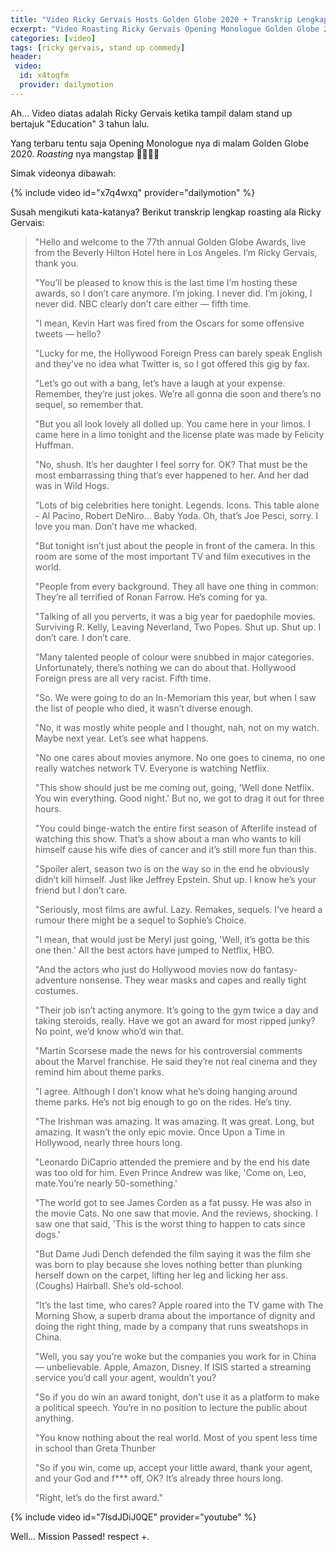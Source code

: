 ```yaml
---
title: "Video Ricky Gervais Hosts Golden Globe 2020 + Transkrip Lengkap"
ecxerpt: "Video Roasting Ricky Gervais Opening Monologue Golden Globe 2020"
categories: [video]
tags: [ricky gervais, stand up commedy]
header:
 video:
  id: x4toqfm
  provider: dailymotion
---
```

Ah... Video diatas adalah Ricky Gervais ketika tampil dalam stand up bertajuk "Education" 3 tahun lalu.

Yang terbaru tentu saja Opening Monologue nya di malam Golden Globe 2020. _Roasting_ nya mangstap 🤣🤣🤣🤣

Simak videonya dibawah:

{% include video id="x7q4wxq" provider="dailymotion" %}

Susah mengikuti kata-katanya? Berikut transkrip lengkap roasting ala Ricky Gervais:

> "Hello and welcome to the 77th annual Golden Globe Awards, live from the Beverly Hilton Hotel here in Los Angeles. I’m Ricky Gervais, thank you.
> 
> "You’ll be pleased to know this is the last time I’m hosting these awards, so I don’t care anymore. I’m joking. I never did. I’m joking, I never did. NBC clearly don’t care either — fifth time.
> 
> "I mean, Kevin Hart was fired from the Oscars for some offensive tweets — hello?
> 
> "Lucky for me, the Hollywood Foreign Press can barely speak English and they’ve no idea what Twitter is, so I got offered this gig by fax.
> 
> "Let’s go out with a bang, let’s have a laugh at your expense. Remember, they’re just jokes. We’re all gonna die soon and there’s no sequel, so remember that.
> 
> "But you all look lovely all dolled up. You came here in your limos. I came here in a limo tonight and the license plate was made by Felicity Huffman.
> 
> "No, shush. It’s her daughter I feel sorry for. OK? That must be the most embarrassing thing that’s ever happened to her. And her dad was in Wild Hogs.
> 
> "Lots of big celebrities here tonight. Legends. Icons. This table alone - Al Pacino, Robert DeNiro... Baby Yoda. Oh, that’s Joe Pesci, sorry. I love you man. Don’t have me whacked.
> 
> "But tonight isn’t just about the people in front of the camera. In this room are some of the most important TV and film executives in the world.
> 
> "People from every background. They all have one thing in common: They’re all terrified of Ronan Farrow. He’s coming for ya.
> 
> "Talking of all you perverts, it was a big year for paedophile movies. Surviving R. Kelly, Leaving Neverland, Two Popes. Shut up. Shut up. I don’t care. I don’t care.
> 
> "Many talented people of colour were snubbed in major categories. Unfortunately, there’s nothing we can do about that. Hollywood Foreign press are all very racist. Fifth time.
> 
> "So. We were going to do an In-Memoriam this year, but when I saw the list of people who died, it wasn’t diverse enough.
> 
> "No, it was mostly white people and I thought, nah, not on my watch. Maybe next year. Let’s see what happens.
> 
> "No one cares about movies anymore. No one goes to cinema, no one really watches network TV. Everyone is watching Netflix.
> 
> "This show should just be me coming out, going, 'Well done Netflix. You win everything. Good night.' But no, we got to drag it out for three hours.
> 
> "You could binge-watch the entire first season of Afterlife instead of watching this show. That’s a show about a man who wants to kill himself cause his wife dies of cancer and it’s still more fun than this.
> 
> "Spoiler alert, season two is on the way so in the end he obviously didn’t kill himself. Just like Jeffrey Epstein. Shut up. I know he’s your friend but I don’t care.
> 
> "Seriously, most films are awful. Lazy. Remakes, sequels. I’ve heard a rumour there might be a sequel to Sophie’s Choice.
> 
> "I mean, that would just be Meryl just going, 'Well, it’s gotta be this one then.' All the best actors have jumped to Netflix, HBO.
> 
> "And the actors who just do Hollywood movies now do fantasy-adventure nonsense. They wear masks and capes and really tight costumes.
> 
> "Their job isn’t acting anymore. It’s going to the gym twice a day and taking steroids, really. Have we got an award for most ripped junky? No point, we’d know who’d win that.
> 
> "Martin Scorsese made the news for his controversial comments about the Marvel franchise. He said they’re not real cinema and they remind him about theme parks.
> 
> "I agree. Although I don’t know what he’s doing hanging around theme parks. He’s not big enough to go on the rides. He’s tiny.
> 
> "The Irishman was amazing. It was amazing. It was great. Long, but amazing. It wasn’t the only epic movie. Once Upon a Time in Hollywood, nearly three hours long.
> 
> "Leonardo DiCaprio attended the premiere and by the end his date was too old for him. Even Prince Andrew was like, 'Come on, Leo, mate.You’re nearly 50-something.'
> 
> "The world got to see James Corden as a fat pussy. He was also in the movie Cats. No one saw that movie. And the reviews, shocking. I saw one that said, 'This is the worst thing to happen to cats since dogs.'
> 
> "But Dame Judi Dench defended the film saying it was the film she was born to play because she loves nothing better than plunking herself down on the carpet, lifting her leg and licking her ass. (Coughs) Hairball. She’s old-school.
> 
> "It’s the last time, who cares? Apple roared into the TV game with The Morning Show, a superb drama about the importance of dignity and doing the right thing, made by a company that runs sweatshops in China.
> 
> "Well, you say you’re woke but the companies you work for in China — unbelievable. Apple, Amazon, Disney. If ISIS started a streaming service you’d call your agent, wouldn’t you?
> 
> "So if you do win an award tonight, don’t use it as a platform to make a political speech. You’re in no position to lecture the public about anything.
> 
> "You know nothing about the real world. Most of you spent less time in school than Greta Thunber
> 
> "So if you win, come up, accept your little award, thank your agent, and your God and f*** off, OK? It’s already three hours long.
> 
> "Right, let’s do the first award."

{% include video id="7lsdJDiJ0QE" provider="youtube" %}

Well... Mission Passed! respect +.
